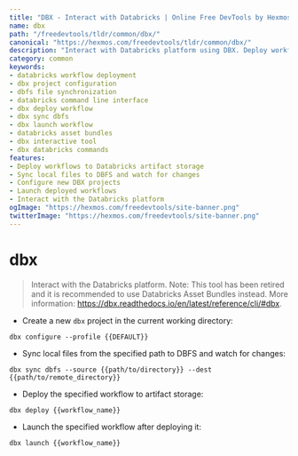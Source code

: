 ```yaml
---
title: "DBX - Interact with Databricks | Online Free DevTools by Hexmos"
name: dbx
path: "/freedevtools/tldr/common/dbx/"
canonical: "https://hexmos.com/freedevtools/tldr/common/dbx/"
description: "Interact with Databricks platform using DBX. Deploy workflows, sync files, and configure projects. Free online tool, no registration required."
category: common
keywords:
- databricks workflow deployment
- dbx project configuration
- dbfs file synchronization
- databricks command line interface
- dbx deploy workflow
- dbx sync dbfs
- dbx launch workflow
- databricks asset bundles
- dbx interactive tool
- dbx databricks commands
features:
- Deploy workflows to Databricks artifact storage
- Sync local files to DBFS and watch for changes
- Configure new DBX projects
- Launch deployed workflows
- Interact with the Databricks platform
ogImage: "https://hexmos.com/freedevtools/site-banner.png"
twitterImage: "https://hexmos.com/freedevtools/site-banner.png"
---
```


# dbx

> Interact with the Databricks platform.
> Note: This tool has been retired and it is recommended to use Databricks Asset Bundles instead.
> More information: <https://dbx.readthedocs.io/en/latest/reference/cli/#dbx>.

- Create a new `dbx` project in the current working directory:

`dbx configure --profile {{DEFAULT}}`

- Sync local files from the specified path to DBFS and watch for changes:

`dbx sync dbfs --source {{path/to/directory}} --dest {{path/to/remote_directory}}`

- Deploy the specified workflow to artifact storage:

`dbx deploy {{workflow_name}}`

- Launch the specified workflow after deploying it:

`dbx launch {{workflow_name}}`
